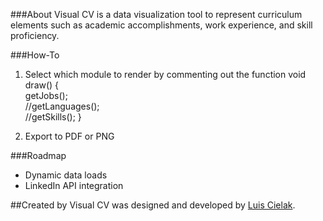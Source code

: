 ###About
Visual CV is a data visualization tool to represent curriculum elements such as academic accomplishments, work experience, and skill proficiency.

###How-To
1. Select which module to render by commenting out the function
	void draw() {	
	        getJobs();	
	        //getLanguages();	
	        //getSkills();
	}

2. Export to PDF or PNG


###Roadmap
- Dynamic data loads
- LinkedIn API integration

##Created by
Visual CV was designed and developed by [Luis Cielak](http://twitter.com/luiscielak/).




